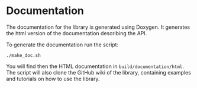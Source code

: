# Documentation

The documentation for the library is generated using Doxygen.
It generates the html version of the documentation describing
the API.

To generate the documentation run the script:

    ./make_doc.sh

You will find then the HTML documentation in `build/documentation/html`.
The script will also clone the GitHub wiki of the library,
containing examples and tutorials on how to use the library.
